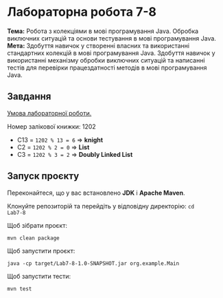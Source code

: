 # Лабораторна робота 7-8

**Тема:** Робота з колекціями в мові програмування Java. Обробка виключних ситуацій та основи тестування в мові програмування Java.<br>
**Мета:** Здобуття навичок у створенні власних та використанні стандартних колекцій в мові програмування Java. Здобуття навичок у використанні механізму обробки виключних ситуацій та написанні тестів для перевірки працездатності методів в мові програмування Java.

## Завдання

[Умова лабораторної роботи.](https://asdjonok.github.io/OOP-SITE/)

Номер залікової книжки: 1202

- C13 = <code>1202 % 13 = 6</code> => **knight**
- C2 = <code>1202 % 2 = 0</code> => **List**
- C3 = <code>1202 % 3 = 2</code> => **Doubly Linked List**

## Запуск проєкту

Переконайтеся, що у вас встановлено **JDK** і **Apache Maven**.

Клонуйте репозиторій та перейдіть у відповідну директорію:
<code>cd Lab7-8</code>

Щоб зібрати проєкт:

<code>mvn clean package</code>

Щоб запустити проєкт:

<code>java -cp target/Lab7-8-1.0-SNAPSHOT.jar org.example.Main  </code>

Щоб запустити тести:

<code>mvn test</code>